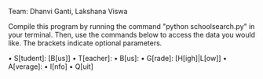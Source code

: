 Team: Dhanvi Ganti, Lakshana Viswa

Compile this program by running the command "python schoolsearch.py" in your terminal. Then, use the commands below to access the data you would like. The brackets indicate optional parameters.

• S[tudent]: <lastname> [B[us]]
• T[eacher]: <lastname>
• B[us]: <number>
• G[rade]: <number> [H[igh]|L[ow]]
• A[verage]: <number>
• I[nfo]
• Q[uit]
